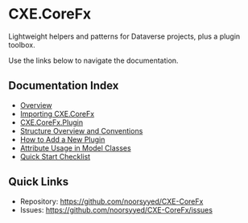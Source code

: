# CXE.CoreFx

Lightweight helpers and patterns for Dataverse projects, plus a plugin toolbox.

Use the links below to navigate the documentation.

## Documentation Index

- [Overview](docs/overview.md)
- [Importing CXE.CoreFx](docs/importing.md)
- [CXE.CoreFx.Plugin](docs/plugin.md)
- [Structure Overview and Conventions](docs/structure.md)
- [How to Add a New Plugin](docs/how-to-add-plugin.md)
- [Attribute Usage in Model Classes](docs/attributes.md)
- [Quick Start Checklist](docs/checklist.md)

## Quick Links

- Repository: https://github.com/noorsyyed/CXE-CoreFx
- Issues: https://github.com/noorsyyed/CXE-CoreFx/issues